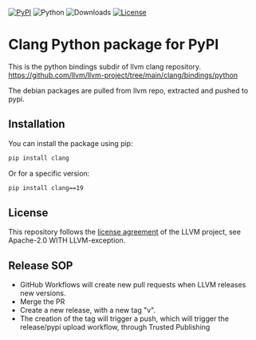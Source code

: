 [![PyPI](https://img.shields.io/pypi/v/clang)](https://pypi.org/project/clang)
![Python](https://img.shields.io/pypi/pyversions/clang)
![Downloads](https://img.shields.io/pypi/dw/clang)
[![License](https://img.shields.io/pypi/l/clang)](https://github.com/trolldbois/clang/blob/master/LICENSE.TXT)

# Clang Python package for PyPI

This is the python bindings subdir of llvm clang repository.
https://github.com/llvm/llvm-project/tree/main/clang/bindings/python

The debian packages are pulled from llvm repo, extracted and pushed to pypi.

## Installation

You can install the package using pip:

```bash
pip install clang
```

Or for a specific version:

```bash
pip install clang==19
```

## License

This repository follows the [license agreement](https://github.com/llvm/llvm-project/blob/main/LICENSE.TXT) of the LLVM project, see Apache-2.0 WITH LLVM-exception.

## Release SOP

- GitHub Workflows will create new pull requests when LLVM releases new versions.
- Merge the PR
- Create a new release, with a new tag "v<version>". 
- The creation of the tag will trigger a push, which will trigger the release/pypi upload workflow, through Trusted Publishing
